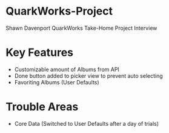 # QuarkWorks-Project
Shawn Davenport QuarkWorks Take-Home Project Interview

# Key Features
- Customizable amount of Albums from API
- Done button added to picker view to prevent auto selecting
- Favoriting Albums (User Defaults)


# Trouble Areas
- Core Data (Switched to User Defaults after a day of trials)

